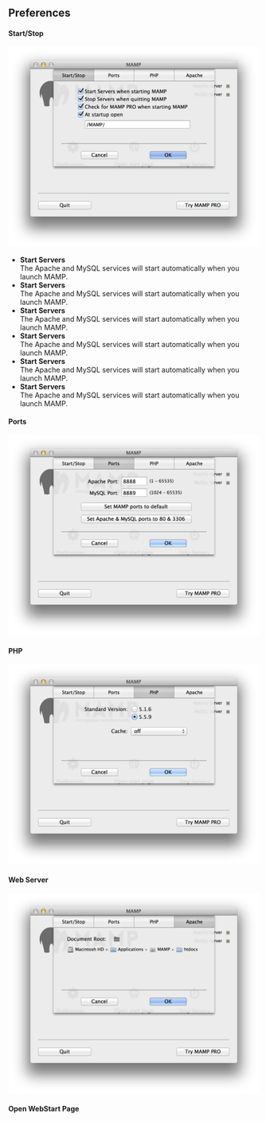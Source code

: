 ## Preferences

#### Start/Stop

![MAMP](StartStop.png)

*   **Start Servers**  
   The Apache and MySQL services will start automatically when you launch MAMP.
*   **Start Servers**  
   The Apache and MySQL services will start automatically when you launch MAMP.
*   **Start Servers**  
   The Apache and MySQL services will start automatically when you launch MAMP.
*   **Start Servers**  
   The Apache and MySQL services will start automatically when you launch MAMP.
*   **Start Servers**  
   The Apache and MySQL services will start automatically when you launch MAMP.
*   **Start Servers**  
   The Apache and MySQL services will start automatically when you launch MAMP.


#### Ports

![MAMP](Ports.png)

#### PHP

![MAMP](PHP.png)

#### Web Server

![MAMP](WebServer.png)

#### Open WebStart Page
